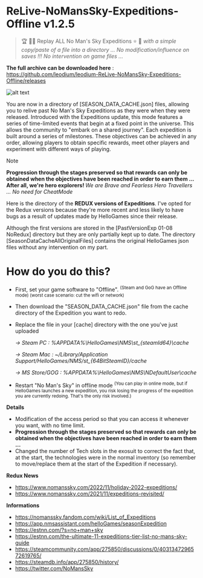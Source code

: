 # ReLive-NoMansSky-Expeditions-Offline v1.2.5

> :trophy: :man_astronaut: Replay ALL No Man's Sky Expeditions :star: :rocket:
<i>with a simple copy/paste of a file into a directory ... </i>
<i>No modification/influence on saves !!! 
No intervention on game files ...</i>


**The full archive can be downloaded here** : https://github.com/leodium/leodium-ReLive-NoMansSky-Expeditions-Offline/releases

![alt text](https://raw.githubusercontent.com/leodium/leodium-ReLive-NoMansSky-Expeditions-Offline/main/NMS_ExpeditionsOffline_mini.jpeg?raw=true)

You are now in a directory of [SEASON_DATA_CACHE.json] files, allowing you to relive past No Man's Sky Expeditions as they were when they were released. Introduced with the Expeditions update, this mode features a series of time-limited events that begin at a fixed point in the universe. This allows the community to "embark on a shared journey". Each expedition is built around a series of milestones. These objectives can be achieved in any order, allowing players to obtain specific rewards, meet other players and experiment with different ways of playing.

> [!NOTE]
> <b>Progression through the stages preserved so that rewards can only be obtained when the objectives have been reached in order to earn them ... After all, we're hero explorers! </b>
<i>We are Brave and Fearless Hero Travellers ... No need for CheatMode</i>

Here is the directory of the **REDUX versions of Expeditions**. I've opted for the Redux versions because they're more recent and less likely to have bugs as a result of updates made by HelloGames since their release. 

Although the first versions are stored in the [PastVersionExp 01-08 NoRedux] directory but they are only partially kept up to date.
The directory [SeasonDataCacheAllOriginalFiles] contains the original HelloGames json files without any intervention on my part.
 
# How do you do this?
- First, set your game software to "Offline". 
<sup>(Steam and GoG have an Offline mode) (worst case scenario: cut the wifi or network)</sup>
- Then download the "SEASON_DATA_CACHE.json" file from the cache directory of the Expedition you want to redo.
- Replace the file in your [cache] directory with the one you've just uploaded

  <i>-> Steam PC : %APPDATA%\HelloGames\NMS\st_{steamId64}\cache

  -> Steam Mac : ~/Library/Application Support/HelloGames/NMS/st_{64BitSteamID}/cache

  -> MS Store/GOG : %APPDATA%\HelloGames\NMS\NDefaultUser\cache</i>

- Restart "No Man's Sky" in offline mode 
<sup>(You can play in online mode, but if HelloGames launches a new expedition, you risk losing the progress of the expedition you are currently redoing. That's the only risk involved.)</sup>

<b>Details</b>
- Modification of the access period so that you can access it whenever you want, with no time limit.
- <b>Progression through the stages preserved so that rewards can only be obtained when the objectives have been reached in order to earn them ...</b>
- Changed the number of Tech slots in the exosuit to correct the fact that, at the start, the technologies were in the normal inventory (so remember to move/replace them at the start of the Expedition if necessary).

**Redux News**
- https://www.nomanssky.com/2022/11/holiday-2022-expeditions/
- https://www.nomanssky.com/2021/11/expeditions-revisited/

**Informations**
- https://nomanssky.fandom.com/wiki/List_of_Expeditions
- https://app.nmsassistant.com/helloGames/seasonExpedition
- https://estnn.com/?s=no+man+sky
- https://estnn.com/the-ultimate-11-expeditions-tier-list-no-mans-sky-guide
- https://steamcommunity.com/app/275850/discussions/0/4031347296572619765/
- https://steamdb.info/app/275850/history/
- https://twitter.com/NoMansSky
